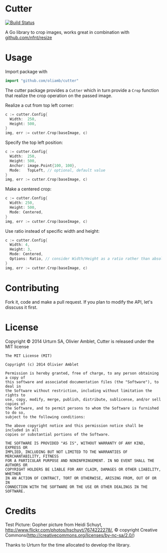 Cutter
======

[![Build Status](https://travis-ci.org/oliamb/cutter.png?branch=master)](https://travis-ci.org/oliamb/cutter)

A Go library to crop images, works great in combination with [github.com/nfnt/resize](https://github.com/nfnt/resize)

Usage
=====
Import package with

```go
import "github.com/oliamb/cutter"
```

The cutter package provides a ```Cutter``` which in turn provide a ```Crop``` function that realize the crop operation on the passed image.

Realize a cut from top left corner:

```go
c := cutter.Config{
  Width:  250,
  Height: 500,
}
img, err := cutter.Crop(baseImage, c)
```

Specify the top left position:

```go
c := cutter.Config{
  Width:  250,
  Height: 500,
  Anchor: image.Point{100, 100},
  Mode:   TopLeft, // optional, default value
}
img, err := cutter.Crop(baseImage, c)
```

Make a centered crop:
```go
c := cutter.Config{
  Width: 250,
  Height: 500,
  Mode: Centered,
}
img, err := cutter.Crop(baseImage, c)
```

Use ratio instead of specific width and height:
```go
c := cutter.Config{
  Width: 4,
  Height: 3,
  Mode: Centered,
  Options: Ratio, // consider Width/Height as a ratio rather than absolute value
}
img, err := cutter.Crop(baseImage, c)
```

Contributing
============

Fork it, code and make a pull request. If you plan to modify the API, let's disscuss it first.

License
=======

Copyright © 2014 Urturn SA, Olivier Amblet, Cutter is released under the MIT license

    The MIT License (MIT)

    Copyright (c) 2014 Olivier Amblet

    Permission is hereby granted, free of charge, to any person obtaining a copy of
    this software and associated documentation files (the "Software"), to deal in
    the Software without restriction, including without limitation the rights to
    use, copy, modify, merge, publish, distribute, sublicense, and/or sell copies of
    the Software, and to permit persons to whom the Software is furnished to do so,
    subject to the following conditions:

    The above copyright notice and this permission notice shall be included in all
    copies or substantial portions of the Software.

    THE SOFTWARE IS PROVIDED "AS IS", WITHOUT WARRANTY OF ANY KIND, EXPRESS OR
    IMPLIED, INCLUDING BUT NOT LIMITED TO THE WARRANTIES OF MERCHANTABILITY, FITNESS
    FOR A PARTICULAR PURPOSE AND NONINFRINGEMENT. IN NO EVENT SHALL THE AUTHORS OR
    COPYRIGHT HOLDERS BE LIABLE FOR ANY CLAIM, DAMAGES OR OTHER LIABILITY, WHETHER
    IN AN ACTION OF CONTRACT, TORT OR OTHERWISE, ARISING FROM, OUT OF OR IN
    CONNECTION WITH THE SOFTWARE OR THE USE OR OTHER DEALINGS IN THE SOFTWARE.

Credits
=======

Test Picture: Gopher picture from Heidi Schuyt, http://www.flickr.com/photos/hschuyt/7674222278/,
© copyright Creative Commons(http://creativecommons.org/licenses/by-nc-sa/2.0/)

Thanks to Urturn for the time allocated to develop the library.
